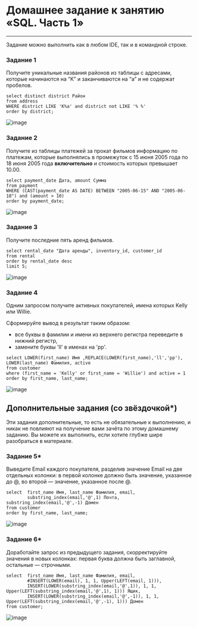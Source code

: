 # Домашнее задание к занятию «SQL. Часть 1»

---

Задание можно выполнить как в любом IDE, так и в командной строке.

### Задание 1

Получите уникальные названия районов из таблицы с адресами, которые начинаются на “K” и заканчиваются на “a” и не содержат пробелов.
```
select distinct district Район 
from address
WHERE district LIKE 'K%a' and district not LIKE '% %'
order by district;
```
  ![image](https://github.com/SergeySS72/hometasks/assets/134854727/fb1ce462-bc56-4714-9a15-1579bd05c391)

### Задание 2

Получите из таблицы платежей за прокат фильмов информацию по платежам, которые выполнялись в промежуток с 15 июня 2005 года по 18 июня 2005 года **включительно** и стоимость которых превышает 10.00.
```
select payment_date Дата, amount Сумма 
from payment
WHERE (CAST(payment_date AS DATE) BETWEEN "2005-06-15" AND "2005-06-18") and (amount > 10)
order by payment_date;
```
  ![image](https://github.com/SergeySS72/hometasks/assets/134854727/d488bacf-0eae-4769-92fb-7aae6a03c4ee)

### Задание 3

Получите последние пять аренд фильмов.
```
select rental_date "Дата аренды", inventory_id, customer_id 
from rental
order by rental_date desc
limit 5;
```
  ![image](https://github.com/SergeySS72/hometasks/assets/134854727/0569a2f0-27d5-4931-a695-2cdc46399e0c)

### Задание 4

Одним запросом получите активных покупателей, имена которых Kelly или Willie. 

Сформируйте вывод в результат таким образом:
- все буквы в фамилии и имени из верхнего регистра переведите в нижний регистр,
- замените буквы 'll' в именах на 'pp'.
```
select LOWER(first_name) Имя ,REPLACE(LOWER(first_name),'ll','pp'), LOWER(last_name) Фамилия, active
from customer
where (first_name = 'Kelly' or first_name = 'Willie') and active = 1
order by first_name, last_name;
```
  ![image](https://github.com/SergeySS72/hometasks/assets/134854727/d400de73-7dde-4e50-bc9d-05af93033982)

## Дополнительные задания (со звёздочкой*)
Эти задания дополнительные, то есть не обязательные к выполнению, и никак не повлияют на получение вами зачёта по этому домашнему заданию. Вы можете их выполнить, если хотите глубже шире разобраться в материале.

### Задание 5*

Выведите Email каждого покупателя, разделив значение Email на две отдельных колонки: в первой колонке должно быть значение, указанное до @, во второй — значение, указанное после @.
```
select 	first_name Имя, last_name Фамилия, email, 
		substring_index(email,'@',1) Почта, substring_index(email,'@',-1) Домен
from customer
order by first_name, last_name;
```
  ![image](https://github.com/SergeySS72/hometasks/assets/134854727/84fba935-15b4-4ccf-8b27-f0108614c690)

### Задание 6*

Доработайте запрос из предыдущего задания, скорректируйте значения в новых колонках: первая буква должна быть заглавной, остальные — строчными.
```
select 	first_name Имя, last_name Фамилия, email,
		#INSERT(LOWER(email), 1, 1, Upper(LEFT(email, 1))),
		INSERT(LOWER(substring_index(email,'@',1)), 1, 1, Upper(LEFT(substring_index(email,'@',1), 1))) Ящик,
		INSERT(LOWER(substring_index(email,'@',-1)), 1, 1, Upper(LEFT(substring_index(email,'@',-1), 1))) Домен
from customer;
```
  ![image](https://github.com/SergeySS72/hometasks/assets/134854727/16e08b2c-fae9-403a-adb8-5dd1e43a6a95)

